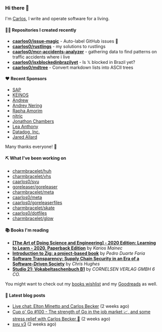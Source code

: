 ### Hi there 👋

I'm [Carlos](https://caarlos0.dev), I write and operate software for a living.

#### 👨‍💻 Repositories I created recently
- **[caarlos0/issue-magic](https://github.com/caarlos0/issue-magic)** - Auto-label GitHub issues 🦀
- **[caarlos0/rustlings](https://github.com/caarlos0/rustlings)** - my solutions to rustlings
- **[caarlos0/mcr-accidents-analyzer](https://github.com/caarlos0/mcr-accidents-analyzer)** - gathering data to find patterns on traffic accidents where i live
- **[caarlos0/isxblockedinbrazilyet](https://github.com/caarlos0/isxblockedinbrazilyet)** - Is 𝕏 blocked in Brazil yet?
- **[caarlos0/mdtree](https://github.com/caarlos0/mdtree)** - Convert markdown lists into ASCII trees


#### ❤️ Recent Sponsors
- [SAP](https://github.com/SAP)
- [KEINOS](https://github.com/KEINOS)
- [Andrew](https://github.com/wobondar)
- [Andrey Nering](https://github.com/andreynering)
- [Rapha Amorim](https://github.com/raphamorim)
- [nitric](https://github.com/nitrictech)
- [Jonathon Chambers](https://github.com/FFCoder)
- [Lea Anthony](https://github.com/leaanthony)
- [Datadog, Inc.](https://github.com/DataDog)
- [Jared Allard](https://github.com/jaredallard)

Many thanks everyone! 🙏

#### ⛏️ What I've been working on

- [charmbracelet/huh](https://github.com/charmbracelet/huh)
- [charmbracelet/vhs](https://github.com/charmbracelet/vhs)
- [caarlos0/svu](https://github.com/caarlos0/svu)
- [goreleaser/goreleaser](https://github.com/goreleaser/goreleaser)
- [charmbracelet/meta](https://github.com/charmbracelet/meta)
- [caarlos0/meta](https://github.com/caarlos0/meta)
- [caarlos0/goreleaserfiles](https://github.com/caarlos0/goreleaserfiles)
- [charmbracelet/skate](https://github.com/charmbracelet/skate)
- [caarlos0/dotfiles](https://github.com/caarlos0/dotfiles)
- [charmbracelet/glow](https://github.com/charmbracelet/glow)

#### 📚 Books I'm reading
- **[[The Art of Doing Science and Engineering] - 2020 Edition: Learning to Learn - 2020, Paperback Edition](https://www.goodreads.com/book/show/155968362-the-art-of-doing-science-and-engineering---2020-edition)** by _Karios Mainec_
- **[Introduction to Zig: a project-based book](https://www.goodreads.com/book/show/220362789-introduction-to-zig)** by _Pedro Duarte Faria_
- **[Software Transparency: Supply Chain Security in an Era of a Software-Driven Society](https://www.goodreads.com/book/show/78919033-software-transparency)** by _Chris Hughes_
- **[Studio 21: Vokabeltaschenbuch B1](https://www.goodreads.com/book/show/51094341-studio-21)** by _CORNELSEN VERLAG GMBH 6 CO._

You might want to check out my
[books wishlist](https://www.amazon.com.br/hz/wishlist/ls/EB8P7VS717SV)
and my [Goodreads](https://www.goodreads.com/user/show/51005066-carlos-becker)
as well.

#### 📄 Latest blog posts
- [Live chat: Elton Minetto and Carlos Becker](https://carlosbecker.com/posts/gophercon-latam-live/) (2 weeks ago)
- [Cup o&#39; Go #100 - The strength of Go in the job market 📈, and some stress relief with Carlos Becker 🚀](https://carlosbecker.com/posts/cup-o-go/) (2 weeks ago)
- [svu v3](https://carlosbecker.com/posts/svu3/) (2 weeks ago)
